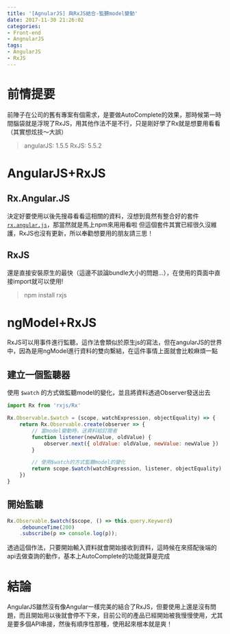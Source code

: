 ```yaml
---
title: '[AgnularJS] 與RxJS結合-監聽model變動'
date: 2017-11-30 21:26:02
categories:
- Front-end
- AngnularJS
tags:
- AngularJS
- RxJS
---
```


# 前情提要

前陣子在公司的舊有專案有個需求，是要做AutoComplete的效果，那時候第一時間腦袋就是浮現了RxJS，用其他作法不是不行，只是剛好學了Rx就是想要用看看（其實想炫技～大誤）

<!--more-->

> angularJS: 1.5.5
> RxJS: 5.5.2

# AngularJS+RxJS

## Rx.Angular.JS

決定好要使用以後先搜尋看看這相關的資料，沒想到竟然有整合好的套件[`rx.angular.js`](https://github.com/Reactive-Extensions/rx.angular.js/)，那當然就是馬上npm來用用看啦
但這個套件其實已經很久沒維護，RxJS也沒有更新，所以奉勸想要用的朋友請三思！

## RxJS

還是直接安裝原生的最快（這邊不談論bundle大小的問題...），在使用的頁面中直接import就可以使用!

> npm install rxjs

# ngModel+RxJS

RxJS可以用事件進行監聽，這作法會類似於原生js的寫法，但在angularJS的世界中，因為是用ngModel進行資料的雙向繫結，在這件事情上面就會比較麻煩一點

## 建立一個監聽器

使用 `$watch` 的方式做監聽model的變化，並且將資料透過Observer發送出去

```javascript
import Rx from 'rxjs/Rx'

Rx.Observable.$watch = (scope, watchExpression, objectEquality) => {
    return Rx.Observable.create(observer => {
        // 當model變動時，送資料給訂閱者
        function listener(newValue, oldValue) {
            observer.next({ oldValue: oldValue, newValue: newValue })
        }

        // 使用$watch的方式監聽model的變化
        return scope.$watch(watchExpression, listener, objectEquality)
    })
}
```

## 開始監聽

```javascript
Rx.Observable.$watch($scope, () => this.query.Keyword)
    .debounceTime(200)
    .subscribe(p => console.log(p));
```

透過這個作法，只要開始輸入資料就會開始接收到資料，這時候在來搭配後端的api去做查詢的動作，基本上AutoComplete的功能就算是完成

# 結論

AngularJS雖然沒有像Angular一樣完美的結合了RxJS，但要使用上還是沒有問題，而且開始用以後就會停不下來，目前公司的產品已經開始被我慢慢使用，尤其是要多個API串接，然後有順序性那種，使用起來根本就是爽！